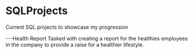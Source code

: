 # SQLProjects
Current SQL projects to showcase my progression

---Health Report
Tasked with creating a report for the healthies employees in the company to provide a raise for a healthier lifestyle.
